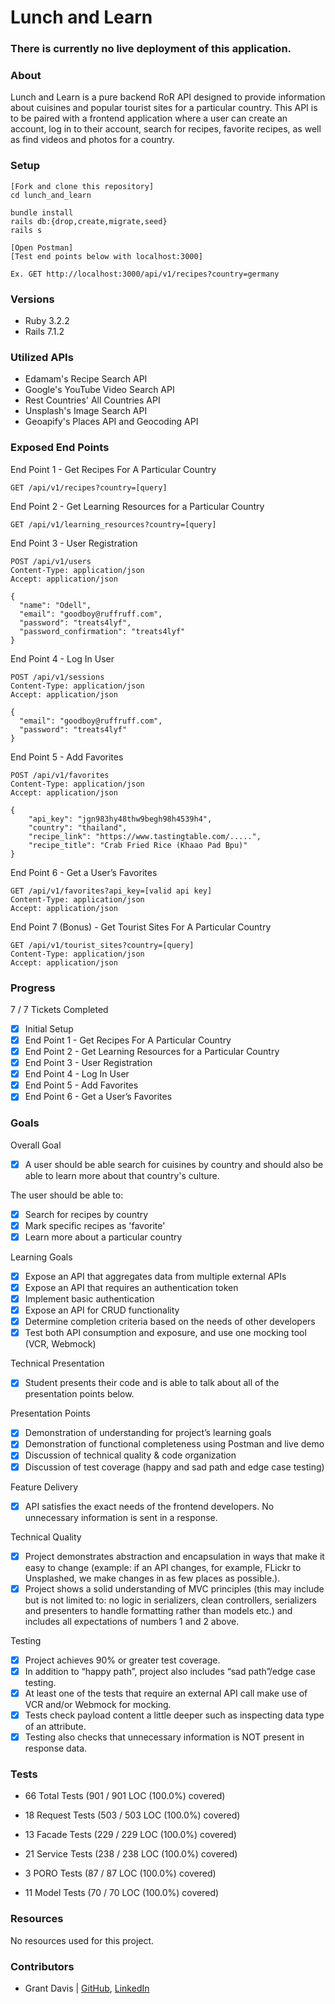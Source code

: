 # Lunch and Learn

### There is currently no live deployment of this application.

### About

Lunch and Learn is a pure backend RoR API designed to provide information about cuisines and popular tourist sites for a particular country. This API is to be paired with a frontend application where a user can create an account, log in to their account, search for recipes, favorite recipes, as well as find videos and photos for a country.

### Setup

```
[Fork and clone this repository]
cd lunch_and_learn

bundle install
rails db:{drop,create,migrate,seed}
rails s

[Open Postman]
[Test end points below with localhost:3000]

Ex. GET http://localhost:3000/api/v1/recipes?country=germany
```

### Versions

- Ruby 3.2.2
- Rails 7.1.2

### Utilized APIs

* Edamam's Recipe Search API
* Google's YouTube Video Search API
* Rest Countries' All Countries API
* Unsplash's Image Search API
* Geoapify's Places API and Geocoding API

### Exposed End Points

End Point 1 - Get Recipes For A Particular Country

```
GET /api/v1/recipes?country=[query]
```

End Point 2 - Get Learning Resources for a Particular Country

```
GET /api/v1/learning_resources?country=[query]
```

End Point 3 - User Registration

```
POST /api/v1/users
Content-Type: application/json
Accept: application/json

{
  "name": "Odell",
  "email": "goodboy@ruffruff.com",
  "password": "treats4lyf",
  "password_confirmation": "treats4lyf"
}
```

End Point 4 - Log In User

```
POST /api/v1/sessions
Content-Type: application/json
Accept: application/json

{
  "email": "goodboy@ruffruff.com",
  "password": "treats4lyf"
}
```

End Point 5 - Add Favorites

```
POST /api/v1/favorites
Content-Type: application/json
Accept: application/json

{
    "api_key": "jgn983hy48thw9begh98h4539h4",
    "country": "thailand",
    "recipe_link": "https://www.tastingtable.com/.....",
    "recipe_title": "Crab Fried Rice (Khaao Pad Bpu)"
}
```

End Point 6 - Get a User’s Favorites

```
GET /api/v1/favorites?api_key=[valid api key]
Content-Type: application/json
Accept: application/json
```

End Point 7 (Bonus) - Get Tourist Sites For A Particular Country

```
GET /api/v1/tourist_sites?country=[query]
Content-Type: application/json
Accept: application/json
```

### Progress

7 / 7 Tickets Completed

- [x] Initial Setup
- [x] End Point 1 - Get Recipes For A Particular Country
- [x] End Point 2 - Get Learning Resources for a Particular Country
- [x] End Point 3 - User Registration
- [x] End Point 4 - Log In User
- [x] End Point 5 - Add Favorites
- [x] End Point 6 - Get a User’s Favorites

### Goals

Overall Goal

- [x] A user should be able search for cuisines by country and should also be able to learn more about that country's culture.

The user should be able to:

- [x] Search for recipes by country
- [x] Mark specific recipes as 'favorite'
- [x] Learn more about a particular country

Learning Goals

- [x] Expose an API that aggregates data from multiple external APIs
- [x] Expose an API that requires an authentication token
- [x] Implement basic authentication
- [x] Expose an API for CRUD functionality
- [x] Determine completion criteria based on the needs of other developers
- [x] Test both API consumption and exposure, and use one mocking tool (VCR, Webmock)

Technical Presentation

- [x] Student presents their code and is able to talk about all of the presentation points below.

Presentation Points

- [x] Demonstration of understanding for project’s learning goals
- [x] Demonstration of functional completeness using Postman and live demo
- [x] Discussion of technical quality & code organization
- [x] Discussion of test coverage (happy and sad path and edge case testing)

Feature Delivery

- [x] API satisfies the exact needs of the frontend developers. No unnecessary information is sent in a response.

Technical Quality

- [x] Project demonstrates abstraction and encapsulation in ways that make it easy to change (example: if an API changes, for example, FLickr to Unsplashed, we make changes in as few places as possible.).
- [x] Project shows a solid understanding of MVC principles (this may include but is not limited to: no logic in serializers, clean controllers, serializers and presenters to handle formatting rather than models etc.) and includes all expectations of numbers 1 and 2 above.

Testing

- [x] Project achieves 90% or greater test coverage.
- [x] In addition to “happy path”, project also includes “sad path”/edge case testing.
- [x] At least one of the tests that require an external API call make use of VCR and/or Webmock for mocking.
- [x] Tests check payload content a little deeper such as inspecting data type of an attribute.
- [x] Testing also checks that unnecessary information is NOT present in response data.

### Tests

* 66 Total Tests (901 / 901 LOC (100.0%) covered)

* 18 Request Tests (503 / 503 LOC (100.0%) covered)
* 13 Facade Tests (229 / 229 LOC (100.0%) covered)
* 21 Service Tests (238 / 238 LOC (100.0%) covered)
* 3 PORO Tests (87 / 87 LOC (100.0%) covered)
* 11 Model Tests (70 / 70 LOC (100.0%) covered)

### Resources

No resources used for this project.

### Contributors

* Grant Davis | [GitHub](https://github.com/grantdavis303), [LinkedIn](https://www.linkedin.com/in/grantdavis303/)